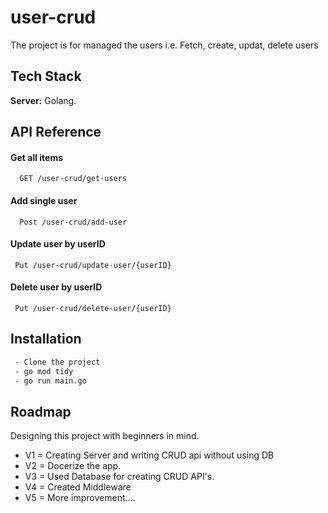 
# user-crud

The project is for managed the users i.e. Fetch, create, updat, delete users


## Tech Stack

**Server:** Golang.


## API Reference

#### Get all items

```http
  GET /user-crud/get-users
```

#### Add single user

```http
  Post /user-crud/add-user
```

#### Update user by userID

```http
 Put /user-crud/update-user/{userID}
```

#### Delete user by userID

```http
 Put /user-crud/delete-user/{userID}
```
## Installation

```bash
 - Clone the project
 - go mod tidy
 - go run main.go
```
    
## Roadmap

Designing this project with beginners in mind.
- V1 = Creating Server and writing CRUD api without using DB
- V2 = Docerize the app.
- V3 = Used Database for creating CRUD API's.
- V4 = Created Middleware
- V5 = More improvement....
